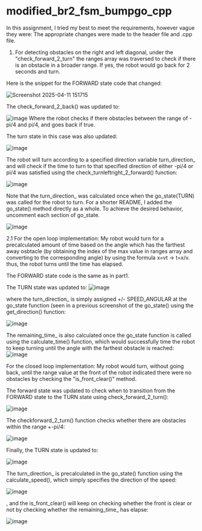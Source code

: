 # modified_br2_fsm_bumpgo_cpp

In this assignment, I tried my best to meet the requirements, however vague they were:
The appropriate changes were made to the header file and .cpp file.
  
1. For detecting obstacles on the right and left diagonal, under the "check_forward_2_turn" the ranges array was traversed to check if there is an obstacle in a broader range. If yes, the robot would go back for 2 seconds and turn.

Here is the snippet for the FORWARD state code that changed: 
  
![Screenshot 2025-04-11 151715](https://github.com/user-attachments/assets/c234ec09-7f10-4e94-b8bc-4300a9b0aa67)

The check_forward_2_back() was updated to:

![image](https://github.com/user-attachments/assets/a072548f-122e-4ea7-a737-3f15e397d030)
Where the robot checks if there obstacles between the range of -pi/4 and pi/4, and goes back if true.

The turn state in this case was also updated:

![image](https://github.com/user-attachments/assets/f302cb67-2b08-408a-a662-e7e5c8e27024)

The robot will turn according to a specified direction variable turn_direction_ and will check if the time to turn to that specified direction of either -pi/4 or pi/4 was satisfied using the check_turnleftright_2_forward() function:

![image](https://github.com/user-attachments/assets/164e4d7f-80af-4520-ad54-c5e44711c9f2)

Note that the turn_direction_ was calculated once when the go_state(TURN) was called for the robot to turn. For a shorter README, I added the go_state() method directly as a whole. To achieve the desired behavior,
uncomment each section of go_state.

![image](https://github.com/user-attachments/assets/747db8ef-7060-4304-89ea-d76ed2ba62e8)


2.1 For the open loop implementation:
  My robot would turn for a precalculated amount of time based on the angle which has the farthest away osbtacle (by obtaining the index of the max value in ranges array and converting to the corresponding angle)   by using the formula x=vt -> t=x/v. thus, the robot turns until the time has elapsed. 

  The FORWARD state code is the same as in part1.

  The TURN state was updated to:
  ![image](https://github.com/user-attachments/assets/f93e5ad0-6a94-4a8f-a39d-2f59e530f6d5)

  where the turn_direction_ is simply assigned +/- SPEED_ANGULAR at the go_state function (seen in a previous screenshot of the go_state() using the get_direction() function:

  ![image](https://github.com/user-attachments/assets/7885c607-533a-4a98-af37-249a157035bf)

  The remaining_time_ is also calculated once the go_state function is called using the calculate_time() function, which would successfully time the robot to keep turning until the angle with the farthest obstacle
  is reached:
  ![image](https://github.com/user-attachments/assets/fb23ec50-b96d-43a8-bbbe-c4735f86147a)

For the closed loop implementation: 
  My robot would turn, without going back, until the range value at the front of the robot indicated there were no obstacles by checking the "is_front_clear()" method.
 
  The forward state was updated to check when to transition from the FORWARD state to the TURN state using check_forward_2_turn():
  
  ![image](https://github.com/user-attachments/assets/21477e04-be84-4973-be05-7f33a175c880)

  The checkforward_2_turn() function checks whether there are obstacles within the range +-pi/4:

  ![image](https://github.com/user-attachments/assets/d9ffd936-349e-45bd-8da2-63b881cc6a34)

  Finally, the TURN state is updated to:

  ![image](https://github.com/user-attachments/assets/3ff098b8-d099-4f21-bcc6-1d4c5a902dd8)


  The turn_direction_ is precalculated in the go_state() function using the calculate_speed(), which simply specifies the direction of the speed:
  
  ![image](https://github.com/user-attachments/assets/7bb6e477-2cd0-4075-a462-dfa4aa2c1849)

  , and the is_front_clear() will keep on checking whether the front is clear or not by checking whether the remaining_time_ has elapse:

  ![image](https://github.com/user-attachments/assets/8bf81af6-1d7f-4d0c-bb5c-b1fe0e94c904)
